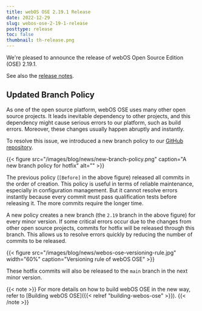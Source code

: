 ```yaml
---
title: webOS OSE 2.19.1 Release
date: 2022-12-29
slug: webos-ose-2-19-1-release
posttype: release
toc: false
thumbnail: th-release.png
---
```


We're pleased to announce the release of webOS Open Source Edition (OSE) 2.19.1.

See also the [release notes](/about/release-notes/webos-ose-2-19-1-release-notes).

## Updated Branch Policy

As one of the open source platform, webOS OSE uses many other open source projects. It leads inevitable dependency to other projects, and this dependency might cause serious errors to our platform, such as build errors. Moreover, these changes usually happen abruptly and instantly.

To resolve this issue, we introduced a new branch policy to our [GitHub repository](https://github.com/webosose/build-webos).

{{< figure src="/images/blog/news/new-branch-policy.png" caption="A new branch policy for hotfix" alt="" >}}

The previous policy (`[Before]` in the above figure) released all commits in the order of creation. This policy is useful in terms of reliable maintenance, especially in configuration management. But it cannot resolve errors instantly because every commit must pass qualification tests before releasing it. The more commits require the longer time.

A new policy creates a new branch (the `2.19` branch in the above figure) for every minor version. If some critical errors occur due to the changes from other open source projects, commits for hotfix will be released through this branch. This allows us to resolve errors quickly by reducing the number of commits to be released.

{{< figure src="/images/blog/news/webos-ose-versioning-rule.jpg" width="60%" caption="Versioning rule of webOS OSE" >}}

These hotfix commits will also be released to the `main` branch in the next minor version.

{{< note >}}
For more details on how to build webOS OSE in the new way, refer to [Building webOS OSE]({{< relref "building-webos-ose" >}}).
{{< /note >}}
